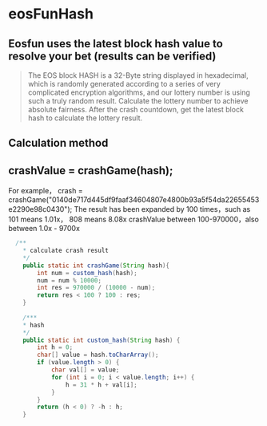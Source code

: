 # eosFunHash

## Eosfun uses the latest block hash value to resolve your bet (results can be verified)
> The EOS block HASH is a 32-Byte string displayed in hexadecimal, which is randomly generated according to a series of 
> very complicated encryption algorithms, and our lottery number is using such a truly random result. Calculate the lottery 
> number to achieve absolute fairness. After the crash countdown, get the latest block hash to calculate the lottery result.

## Calculation method
crashValue = crashGame(hash);
--
For example， crash = crashGame("0140de717d445df9faaf34604807e4800b93a5f54da22655453e2290e98c0430");
The result has been expanded by 100 times，such as 101 means 1.01x， 808 means 8.08x
crashValue between 100-970000，also between 1.0x - 9700x

```java
  /**
    * calculate crash result
    */
    public static int crashGame(String hash){
        int num = custom_hash(hash);
        num = num % 10000;
        int res = 970000 / (10000 - num);
        return res < 100 ? 100 : res;
    }
    
    /***
    * hash
    */
    public static int custom_hash(String hash) {
        int h = 0;
        char[] value = hash.toCharArray();
        if (value.length > 0) {
            char val[] = value;
            for (int i = 0; i < value.length; i++) {
                h = 31 * h + val[i];
            }
        }
        return (h < 0) ? -h : h;
    }
```
